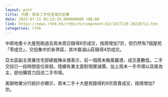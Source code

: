 ```yaml
---
layout: post
title: 代理：周末二手住宅成交反彈
date: 2022-07-11 05:23:29.000000000 +08:00
link: https://news.rthk.hk/rthk/ch/component/k2/1657119-20220711.htm
categories: rthk
---
```


中原地產十大屋苑剛過去周末周日錄得8宗成交，按周增加7宗，但仍然有7個屋苑「零成交」，交投集中於新界區，其中嘉湖山莊錄得4宗成交。

亞太區副主席兼住宅部總裁陳永傑表示，前一個周末颱風襲港，成交基數低。二手交投已一段時間低位徘徊，陸續有業主面對現實減價，加上周末一手市場以貨尾為主，部份購買力回流二手市場。

美聯物業分行統計亦顯示，周末二手十大屋苑錄得約9宗買賣成交，按周增加7宗。
